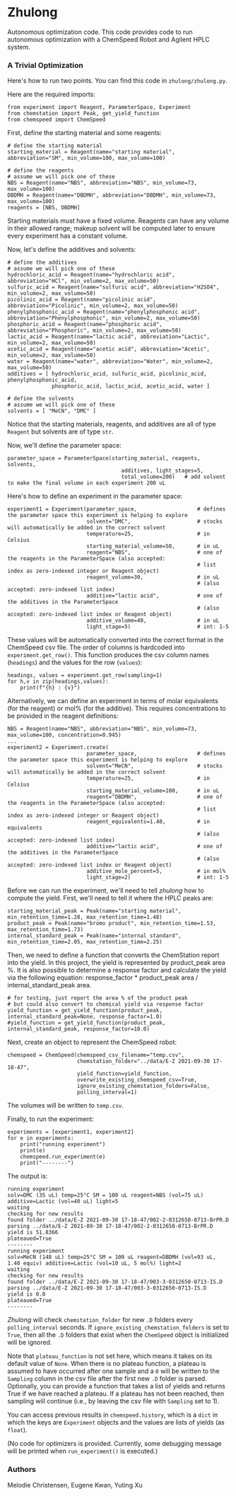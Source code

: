 # Zhulong

Autonomous optimization code.  This code provides code to run autonomous optimization with a ChemSpeed Robot and Agilent HPLC system.

### A Trivial Optimization

Here's how to run two points.  You can find this code in `zhulong/zhulong.py`.

Here are the required imports:

```
from experiment import Reagent, ParameterSpace, Experiment
from chemstation import Peak, get_yield_function
from chemspeed import ChemSpeed
```

First, define the starting material and some reagents:

```
# define the starting material
starting_material = Reagent(name="starting material", abbreviation="SM", min_volume=100, max_volume=100)

# define the reagents
# assume we will pick one of these
NBS = Reagent(name="NBS", abbreviation="NBS", min_volume=73, max_volume=100)
DBDMH = Reagent(name="DBDMH", abbreviation="DBDMH", min_volume=73, max_volume=100)
reagents = [NBS, DBDMH]
```

Starting materials must have a fixed volume.  Reagents can have any volume in their allowed range; makeup solvent will be computed later to ensure every experiment has a constant volume.

Now, let's define the additives and solvents:

```
# define the additives
# assume we will pick one of these
hydrochloric_acid = Reagent(name="hydrochloric acid", abbreviation="HCl", min_volume=2, max_volume=50)
sulfuric_acid = Reagent(name="sulfuric acid", abbreviation="H2SO4", min_volume=2, max_volume=50)
picolinic_acid = Reagent(name="picolinic acid", abbreviation="Picolinic", min_volume=2, max_volume=50)
phenylphosphonic_acid = Reagent(name="phenylphosphonic acid", abbreviation="Phenylphosphonic", min_volume=2, max_volume=50)
phosphoric_acid = Reagent(name="phosphoric acid", abbreviation="Phosphoric", min_volume=2, max_volume=50)
lactic_acid = Reagent(name="lactic acid", abbreviation="Lactic", min_volume=2, max_volume=50)
acetic_acid = Reagent(name="acetic acid", abbreviation="Acetic", min_volume=2, max_volume=50)
water = Reagent(name="water", abbreviation="Water", min_volume=2, max_volume=50)
additives = [ hydrochloric_acid, sulfuric_acid, picolinic_acid, phenylphosphonic_acid,
              phosphoric_acid, lactic_acid, acetic_acid, water ]

# define the solvents
# assume we will pick one of these
solvents = [ "MeCN", "DMC" ]
```

Notice that the starting materials, reagents, and additives are all of type `Reagent` but solvents are of type `str`.

Now, we'll define the parameter space:

```
parameter_space = ParameterSpace(starting_material, reagents, solvents,
                                    additives, light_stages=5,
                                    total_volume=200)   # add solvent to make the final volume in each experiment 200 uL
```

Here's how to define an experiment in the parameter space:

```
experiment1 = Experiment(parameter_space,                   # defines the parameter space this experiment is helping to explore
                         solvent="DMC",                     # stocks will automatically be added in the correct solvent
                         temperature=25,                    # in Celsius
                         starting_material_volume=50,       # in uL
                         reagent="NBS",                     # one of the reagents in the ParameterSpace (also accepted:
                                                            # list index as zero-indexed integer or Reagent object)
                         reagent_volume=30,                 # in uL
                                                            # (also accepted: zero-indexed list index)
                         additive="lactic acid",            # one of the additives in the ParameterSpace
                                                            # (also accepted: zero-indexed list index or Reagent object)
                         additive_volume=40,                # in uL
                         light_stage=5)                     # int: 1-5
```

These values will be automatically converted into the correct format in the ChemSpeed csv file.  The order of columns is hardcoded into `experiment.get_row()`.  This function produces the csv column names (`headings`) and the values for the row (`values`):

```
headings, values = experiment.get_row(sampling=1)
for h,v in zip(headings,values):
    print(f"{h} : {v}")
```

Alternatively, we can define an experiment in terms of molar equivalents (for the reagent) or mol% (for the additive).  This requires concentrations to be provided in the reagent definitions:

```
NBS = Reagent(name="NBS", abbreviation="NBS", min_volume=73, max_volume=100, concentration=0.945)
...
experiment2 = Experiment.create(
                         parameter_space,                   # defines the parameter space this experiment is helping to explore
                         solvent="MeCN",                    # stocks will automatically be added in the correct solvent
                         temperature=25,                    # in Celsius
                         starting_material_volume=100,      # in uL
                         reagent="DBDMH",                   # one of the reagents in the ParameterSpace (also accepted:
                                                            # list index as zero-indexed integer or Reagent object)
                         reagent_equivalents=1.40,          # in equivalents
                                                            # (also accepted: zero-indexed list index)
                         additive="lactic acid",            # one of the additives in the ParameterSpace
                                                            # (also accepted: zero-indexed list index or Reagent object)
                         additive_mole_percent=5,           # in mol%
                         light_stage=2)                     # int: 1-5
```

Before we can run the experiment, we'll need to tell *zhulong* how to compute the yield.  First, we'll need to tell it where the HPLC peaks are:

```
starting_material_peak = Peak(name="starting material", min_retention_time=1.28, max_retention_time=1.48)
product_peak = Peak(name="bromo product", min_retention_time=1.53, max_retention_time=1.73)
internal_standard_peak = Peak(name="internal standard", min_retention_time=2.05, max_retention_time=2.25)
```

Then, we need to define a function that converts the ChemStation report into the yield.  In this project, the yield is represented by product_peak area %.  It is also possible to determine a response factor and calculate the yield via the following equation: response_factor * product_peak area / internal_standard_peak area.

```
# for testing, just report the area % of the product peak
# but could also convert to chemical yield via response factor
yield_function = get_yield_function(product_peak, internal_standard_peak=None, response_factor=1.0)
#yield_function = get_yield_function(product_peak, internal_standard_peak, response_factor=10.0)
```

Next, create an object to represent the ChemSpeed robot:

```
chemspeed = ChemSpeed(chemspeed_csv_filename="temp.csv",
                      chemstation_folder="../data/E-Z 2021-09-30 17-18-47",
                      yield_function=yield_function,
                      overwrite_existing_chemspeed_csv=True,
                      ignore_existing_chemstation_folders=False,
                      polling_interval=1)
```

The volumes will be written to `temp.csv`.

Finally, to run the experiment:

```
experiments = [experiment1, experiment2]
for e in experiments:
    print("running experiment")
    print(e)
    chemspeed.run_experiment(e)
    print("--------")
```

The output is:

```
running experiment
solv=DMC (35 uL) temp=25°C SM = 100 uL reagent=NBS (vol=75 uL) additive=Lactic (vol=40 uL) light=5
waiting
checking for new results
found folder ../data/E-Z 2021-09-30 17-18-47/002-2-0312650-0713-BrPR.D
parsing ../data/E-Z 2021-09-30 17-18-47/002-2-0312650-0713-BrPR.D
yield is 51.8366
plateaued=True
--------
running experiment
solv=MeCN (148 uL) temp=25°C SM = 100 uL reagent=DBDMH (vol=93 uL, 1.40 equiv) additive=Lactic (vol=10 uL, 5 mol%) light=2
waiting
checking for new results
found folder ../data/E-Z 2021-09-30 17-18-47/003-3-0312650-0713-IS.D
parsing ../data/E-Z 2021-09-30 17-18-47/003-3-0312650-0713-IS.D
yield is 0.0
plateaued=True
--------
```

*Zhulong* will check `chemstation_folder` for new `.D` folders every `polling_interval` seconds.  If `ignore_existing_chemstation_folders` is set to `True`, then all the `.D` folders that exist when the `ChemSpeed` object is initialized will be ignored.

Note that `plateau_function` is not set here, which means it takes on its default value of `None`.  When there is no plateau function, a plateau is assumed to have occurred after one sample and a `0` will be written to the `Sampling` column in the csv file after the first new `.D` folder is parsed.  Optionally, you can provide a function that takes a list of yields and returns True if we have reached a plateau.  If a plateau has not been reached, then sampling will continue (i.e., by leaving the csv file with `Sampling` set to 1).

You can access previous results in `chemspeed.history`, which is a `dict` in which the keys are `Experiment` objects and the values are lists of yields (as `float`).

(No code for optimizers is provided.  Currently, some debugging message will be printed when `run_experiment()` is executed.)

### Authors

Melodie Christensen, Eugene Kwan, Yuting Xu
